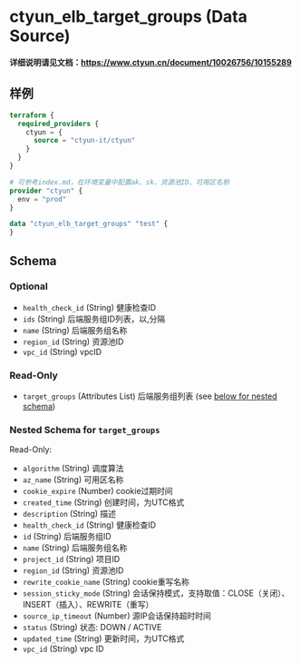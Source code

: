 # ctyun_elb_target_groups (Data Source)
**详细说明请见文档：https://www.ctyun.cn/document/10026756/10155289**



## 样例

```terraform
terraform {
  required_providers {
    ctyun = {
      source = "ctyun-it/ctyun"
    }
  }
}

# 可参考index.md，在环境变量中配置ak、sk、资源池ID、可用区名称
provider "ctyun" {
  env = "prod"
}

data "ctyun_elb_target_groups" "test" {
}
```

<!-- schema generated by tfplugindocs -->
## Schema

### Optional

- `health_check_id` (String) 健康检查ID
- `ids` (String) 后端服务组ID列表，以,分隔
- `name` (String) 后端服务组名称
- `region_id` (String) 资源池ID
- `vpc_id` (String) vpcID

### Read-Only

- `target_groups` (Attributes List) 后端服务组列表 (see [below for nested schema](#nestedatt--target_groups))

<a id="nestedatt--target_groups"></a>
### Nested Schema for `target_groups`

Read-Only:

- `algorithm` (String) 调度算法
- `az_name` (String) 可用区名称
- `cookie_expire` (Number) cookie过期时间
- `created_time` (String) 创建时间，为UTC格式
- `description` (String) 描述
- `health_check_id` (String) 健康检查ID
- `id` (String) 后端服务组ID
- `name` (String) 后端服务组名称
- `project_id` (String) 项目ID
- `region_id` (String) 资源池ID
- `rewrite_cookie_name` (String) cookie重写名称
- `session_sticky_mode` (String) 会话保持模式，支持取值：CLOSE（关闭）、INSERT（插入）、REWRITE（重写）
- `source_ip_timeout` (Number) 源IP会话保持超时时间
- `status` (String) 状态: DOWN / ACTIVE
- `updated_time` (String) 更新时间，为UTC格式
- `vpc_id` (String) vpc ID